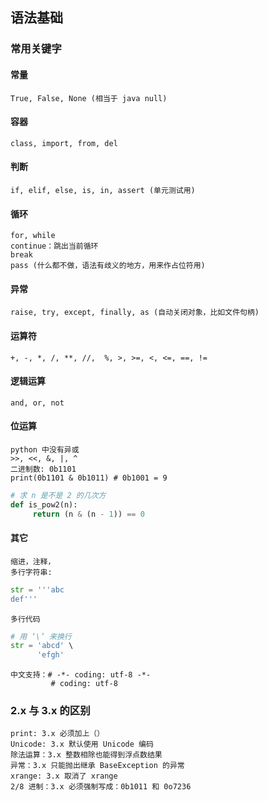 
## 语法基础
### 常用关键字
#### 常量
    True, False, None (相当于 java null)
#### 容器
    class, import, from, del
#### 判断
    if, elif, else, is, in, assert (单元测试用)
#### 循环
    for, while 
    continue：跳出当前循环
    break
    pass (什么都不做，语法有歧义的地方，用来作占位符用)
#### 异常
    raise, try, except, finally, as (自动关闭对象，比如文件句柄)
#### 运算符
    +, -, *, /, **, //,  %, >, >=, <, <=, ==, !=
#### 逻辑运算
    and, or, not
#### 位运算
    python 中没有异或
    >>, <<, &, |, ^ 
    二进制数: 0b1101
    print(0b1101 & 0b1011) # 0b1001 = 9
    
```python
# 求 n 是不是 2 的几次方
def is_pow2(n):
     return (n & (n - 1)) == 0
```
#### 其它
    缩进，注释，
    多行字符串:
```python
str = '''abc
def'''
```
    
    多行代码
```python
# 用 ‘\’ 来换行
str = 'abcd' \
      'efgh'
```

    中文支持：# -*- coding: utf-8 -*-
             # coding: utf-8
### 2.x 与 3.x 的区别
    print: 3.x 必须加上（）
    Unicode: 3.x 默认使用 Unicode 编码
    除法运算：3.x 整数相除也能得到浮点数结果
    异常：3.x 只能抛出继承 BaseException 的异常
    xrange: 3.x 取消了 xrange
    2/8 进制：3.x 必须强制写成：0b1011 和 0o7236
	